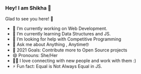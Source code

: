 ### Hey! I am Shikha 👋
Glad to see you here! 🤩



- 🔭 I’m currently working on Web Development.
- 🌱 I’m currently learning Data Structures and JS.
- 🤔 I’m looking for help with Competitive Programming
- 💬 Ask me about Anything , Anytime🤓
- 🥅 2021 Goals: Contribute more to Open Source projects
- 😄 Pronouns: She/Her
- 🤝🏻 I love connecting with new people and work with them :) 
- ⚡ Fun fact: Equal is Not Always Equal in JS. 

